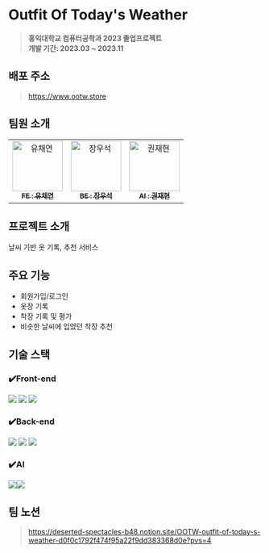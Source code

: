 # Outfit Of Today's Weather
> **홍익대학교 컴퓨터공학과 2023 졸업프로젝트** <br/> **개발 기간: 2023.03 ~ 2023.11**

## 배포 주소
> https://www.ootw.store

## 팀원 소개 
<table>
  <tbody>
    <tr>
      <td align="center"><a href="https://github.com/uchaen"><img src="https://avatars.githubusercontent.com/u/67726427?s=70&v=4" width="100px;" alt="유채연"/><br /><sub><b>FE : 유채연</b></sub></a><br /></td>
      <td align="center"><a href="https://github.com/morenow98"><img src="https://avatars.githubusercontent.com/u/112200350?s=70&v=4" width="100px;" alt="장우석"/><br /><sub><b>BE : 장우석</b></sub></a><br /></td>
      <td align="center"><a href="https://github.com/baebaebuae"><img src="https://avatars.githubusercontent.com/u/88283405?s=70&v=4" width="100px;" alt="권재현"/><br /><sub><b>AI : 권재현</b></sub></a><br /></td>
    </tr>
  </tbody>
</table>

## 프로젝트 소개
날씨 기반 옷 기록, 추천 서비스

## 주요 기능 
- 회원가입/로그인
- 옷장 기록
- 착장 기록 및 평가 
- 비슷한 날씨에 입었던 착장 추천

## 기술 스택
### ✔️Front-end
<img src="https://img.shields.io/badge/React-61DAFB?style=for-the-badge&logo=react&logoColor=white"> <img src="https://img.shields.io/badge/Typescript-3178C6?style=for-the-badge&logo=Typescript&logoColor=white"/> <img src="https://img.shields.io/badge/JavaScript-F7DF1E?style=for-the-badge&logo=Javascript&logoColor=white"/>

### ✔️Back-end
<img src="https://img.shields.io/badge/Java-007396?style=for-the-badge&logo=Java&logoColor=white"> <img src="https://img.shields.io/badge/Spring-6DB33F?style=for-the-badge&logo=Spring&logoColor=white"/> <img src="https://img.shields.io/badge/MySQL-4479A1?style=for-the-badge&logo=MySQL&logoColor=white"/>

### ✔️AI
<img src="https://img.shields.io/badge/Python-3776AB?style=for-the-badge&logo=Python&logoColor=white"/><img src="https://img.shields.io/badge/Flask-000000?style=for-the-badge&logo=Flask&logoColor=white"/>

## 팀 노션
> https://deserted-spectacles-b48.notion.site/OOTW-outfit-of-today-s-weather-d0f0c1792f474f95a22f9dd383368d0e?pvs=4
